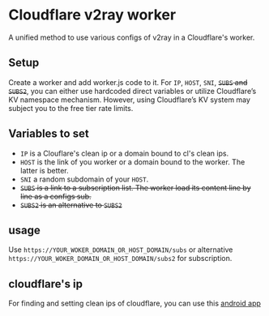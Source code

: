 # Cloudflare v2ray worker
A unified method to use various configs of v2ray in a Cloudflare's worker.

Setup
------
Create a worker and add worker.js code to it. For `IP`, `HOST`, `SNI`, ~~`SUBS` and `SUBS2`~~, you can either use hardcoded direct variables or utilize Cloudflare’s KV namespace mechanism. However, using Cloudflare’s KV system may subject you to the free tier rate limits.

Variables to set
---------------------------------------
- `IP` is a Clouflare's clean ip or a domain bound to cl's clean ips.
- `HOST` is the link of you worker or a domain bound to the worker. The latter is better.
- `SNI` a random subdomain of your `HOST`.
- ~~`SUBS` is a link to a subscription list. The worker load its content line by line as a configs sub.~~
- ~~`SUBS2` is an alternative to `SUBS2`~~

usage
-----
Use `https://YOUR_WOKER_DOMAIN_OR_HOST_DOMAIN/subs` or alternative `https://YOUR_WOKER_DOMAIN_OR_HOST_DOMAIN/subs2` for subscription.

cloudflare's ip
---------------
For finding and setting clean ips of cloudflare, you can use this [android app](https://github.com/dhpour/cloudflare-ip-tester-app)
